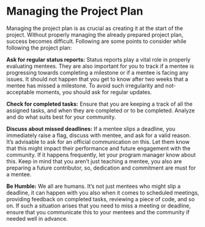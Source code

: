 # Managing the Project Plan

Managing the project plan is as crucial as creating it at the start of the project. Without properly managing the already prepared project plan, success becomes difficult. Following are some points to consider while following the project plan:

**Ask for regular status reports:** Status reports play a vital role in properly evaluating mentees. They are also important for you to track if a mentee is progressing towards completing a milestone or if a mentee is facing any issues. It should not happen that you get to know after two weeks that a mentee has missed a milestone. To avoid such irregularity and not-acceptable moments, you should ask for regular updates. 

**Check for completed tasks:** Ensure that you are keeping a track of all the assigned tasks, and when they are completed or to be completed. Analyze and do what suits best for your community.

**Discuss about missed deadlines:** If a mentee slips a deadline, you immediately raise a flag, discuss with mentee, and ask for a valid reason. It’s advisable to ask for an official communication on this. Let them know that this might impact their performance and future engagement with the community. If it happens frequently, let your program manager know about this. Keep in mind that you aren’t just teaching a mentee, you also are preparing a future contributor, so, dedication and commitment are must for a mentee.

**Be Humble:** We all are humans. It’s not just mentees who might slip a deadline, it can happen with you also when it comes to scheduled meetings, providing feedback on completed tasks, reviewing a piece of code, and so on. If such a situation arises that you need to miss a meeting or deadline, ensure that you communicate this to your mentees and the community if needed well in advance.  



